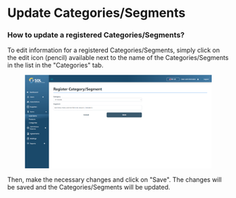 # Update Categories/Segments

### How to update a registered Categories/Segments?

To edit information for a registered Categories/Segments, simply click on the edit icon (pencil) available next to the name of the Categories/Segments in the list in the "Categories" tab.

<figure><img src="../../../../.gitbook/assets/att-cat.png" alt=""><figcaption></figcaption></figure>

Then, make the necessary changes and click on "Save". The changes will be saved and the Categories/Segments will be updated.
